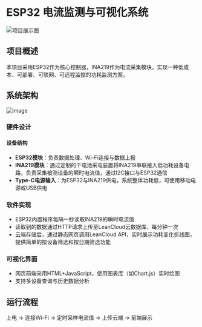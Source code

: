 # ESP32 电流监测与可视化系统

![项目展示图](https://github.com/user-attachments/assets/5f1cc5ce-07b0-42d6-99ac-52df20b25e20)

## 项目概述

本项目采用ESP32作为核心控制器，INA219作为电流采集模块，实现一种低成本、可部署、可联网、可远程监控的功耗监测方案。

## 系统架构
![image](https://github.com/user-attachments/assets/6faddd2f-a084-4eef-aba8-c526fadb376d)

### 硬件设计

#### 设备结构

- **ESP32模块**：负责数据处理、Wi-Fi连接与数据上报
- **INA219模块**：通过定制的干电池采电装置将INA219串联接入低功耗设备电路，负责采集被测设备的瞬时电流值，通过I2C接口与ESP32通信
- **Type-C电源输入**：为ESP32与INA219供电，系统整体功耗低，可使用移动电源或USB供电

### 软件实现

- ESP32内置程序每隔一秒读取INA219的瞬时电流值
- 读取到的数据通过HTTP请求上传至LeanCloud云数据库，每分钟一次
- 云端存储后，通过静态网页调用LeanCloud API，实时展示功耗变化折线图，提供简单的按设备筛选和按日期筛选功能

### 可视化界面

- 网页前端采用HTML+JavaScript，使用图表库（如Chart.js）实时绘图
- 支持多设备查询与历史数据分析

## 运行流程

上电 → 连接Wi-Fi → 定时采样电流值 → 上传云端 → 前端展示
